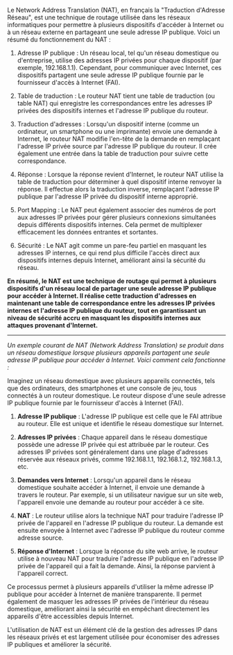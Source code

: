 Le Network Address Translation (NAT), en français la "Traduction d'Adresse Réseau", est une technique de routage utilisée dans les réseaux informatiques pour permettre à plusieurs dispositifs d'accéder à Internet ou à un réseau externe en partageant une seule adresse IP publique. Voici un résumé du fonctionnement du NAT :

1. Adresse IP publique : Un réseau local, tel qu'un réseau domestique ou d'entreprise, utilise des adresses IP privées pour chaque dispositif (par exemple, 192.168.1.1). Cependant, pour communiquer avec Internet, ces dispositifs partagent une seule adresse IP publique fournie par le fournisseur d'accès à Internet (FAI).

2. Table de traduction : Le routeur NAT tient une table de traduction (ou table NAT) qui enregistre les correspondances entre les adresses IP privées des dispositifs internes et l'adresse IP publique du routeur.

3. Traduction d'adresses : Lorsqu'un dispositif interne (comme un ordinateur, un smartphone ou une imprimante) envoie une demande à Internet, le routeur NAT modifie l'en-tête de la demande en remplaçant l'adresse IP privée source par l'adresse IP publique du routeur. Il crée également une entrée dans la table de traduction pour suivre cette correspondance.

4. Réponse : Lorsque la réponse revient d'Internet, le routeur NAT utilise la table de traduction pour déterminer à quel dispositif interne renvoyer la réponse. Il effectue alors la traduction inverse, remplaçant l'adresse IP publique par l'adresse IP privée du dispositif interne approprié.

5. Port Mapping : Le NAT peut également associer des numéros de port aux adresses IP privées pour gérer plusieurs connexions simultanées depuis différents dispositifs internes. Cela permet de multiplexer efficacement les données entrantes et sortantes.

6. Sécurité : Le NAT agit comme un pare-feu partiel en masquant les adresses IP internes, ce qui rend plus difficile l'accès direct aux dispositifs internes depuis Internet, améliorant ainsi la sécurité du réseau.

**En résumé, le NAT est une technique de routage qui permet à plusieurs dispositifs d'un réseau local de partager une seule adresse IP publique pour accéder à Internet. Il réalise cette traduction d'adresses en maintenant une table de correspondance entre les adresses IP privées internes et l'adresse IP publique du routeur, tout en garantissant un niveau de sécurité accru en masquant les dispositifs internes aux attaques provenant d'Internet.**

---

_Un exemple courant de NAT (Network Address Translation) se produit dans un réseau domestique lorsque plusieurs appareils partagent une seule adresse IP publique pour accéder à Internet. Voici comment cela fonctionne :_

Imaginez un réseau domestique avec plusieurs appareils connectés, tels que des ordinateurs, des smartphones et une console de jeu, tous connectés à un routeur domestique. Le routeur dispose d'une seule adresse IP publique fournie par le fournisseur d'accès à Internet (FAI).

1. **Adresse IP publique** : L'adresse IP publique est celle que le FAI attribue au routeur. Elle est unique et identifie le réseau domestique sur Internet.

2. **Adresses IP privées** : Chaque appareil dans le réseau domestique possède une adresse IP privée qui est attribuée par le routeur. Ces adresses IP privées sont généralement dans une plage d'adresses réservée aux réseaux privés, comme 192.168.1.1, 192.168.1.2, 192.168.1.3, etc.

3. **Demandes vers Internet** : Lorsqu'un appareil dans le réseau domestique souhaite accéder à Internet, il envoie une demande à travers le routeur. Par exemple, si un utilisateur navigue sur un site web, l'appareil envoie une demande au routeur pour accéder à ce site.

4. **NAT** : Le routeur utilise alors la technique NAT pour traduire l'adresse IP privée de l'appareil en l'adresse IP publique du routeur. La demande est ensuite envoyée à Internet avec l'adresse IP publique du routeur comme adresse source.

5. **Réponse d'Internet** : Lorsque la réponse du site web arrive, le routeur utilise à nouveau NAT pour traduire l'adresse IP publique en l'adresse IP privée de l'appareil qui a fait la demande. Ainsi, la réponse parvient à l'appareil correct.

Ce processus permet à plusieurs appareils d'utiliser la même adresse IP publique pour accéder à Internet de manière transparente. Il permet également de masquer les adresses IP privées de l'intérieur du réseau domestique, améliorant ainsi la sécurité en empêchant directement les appareils d'être accessibles depuis Internet.

L'utilisation de NAT est un élément clé de la gestion des adresses IP dans les réseaux privés et est largement utilisée pour économiser des adresses IP publiques et améliorer la sécurité.
